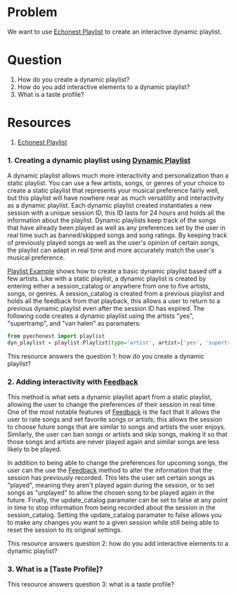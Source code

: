 # Problem
We want to use [Echonest Playlist] to create an interactive dynamic playlist.

# Question
1. How do you create a dynamic playlist?
2. How do you add interactive elements to a dynamic playlist?
3. What is a taste profile? 

# Resources
1. [Echonest Playlist]

### 1. Creating a dynamic playlist using [Dynamic Playlist]
A dynamic playlist allows much more interactivity and personalization than a static playlist. You can use a few artists, songs, or genres of your choice to create a static playlist that represents your musical preference fairly well, but this playlist will have nowhere near as much versatility and interactivity as a dynamic playlist. Each dynamic playlist created instantiates a new session with a unique session ID, this ID lasts for 24 hours and holds all the information about the playlist. Dynamic playlists keep track of the songs that have already been played as well as any preferences set by the user in real time such as banned/skipped songs and song ratings. By keeping track of previously played songs as well as the user's opinion of certain songs, the playlist can adapt in real time and more accurately match the user's musical preference.

[Playlist Example] shows how to create a basic dynamic playlist based off a few artists. Like with a static playlist, a dynamic playlist is created by entering either a session_catalog or anywhere from one to five artists, songs, or genres. A session_catalog is created from a previous playlist and holds all the feedback from that playback, this allows a user to return to a previous dynamic playlist even after the session ID has expired. The following code creates a dynamic playlist using the artists "yes", "supertramp", and "van halen" as paramaters:

```python
from pyechonest import playlist
dyn_playlist = playlist.Playlist(type='artist', artist=['yes', 'supertramp', 'van halen'])
```

This resource answers the question 1: how do you create a dynamic playlist?


### 2. Adding interactivity with [Feedback]
This method is what sets a dynamic playlist apart from a static playlist, allowing the user to change the preferences of their session in real time. One of the most notable features of [Feedback] is the fact that it allows the user to rate songs and set favorite songs or artists; this allows the session to choose future songs that are similar to songs and artists the user enjoys. Similarly, the user can ban songs or artists and skip songs, making it so that those songs and artists are never played again and similar songs are less likely to be played.

In addition to being able to change the preferences for upcoming songs, the user can the use the [Feedback] method to alter the information that the session has previously recorded. This lets the user set certain songs as "played", meaning they aren't played again during the session, or to set songs as "unplayed" to allow the chosen song to be played again in the future. Finally, the update_catalog paramater can be set to false at any point in time to stop information from being recorded about the session in the session_catalog. Setting the update_catalog paramater to false allows you to make any changes you want to a given session while still being able to reset the session to its original settings.

This resource answers question 2: how do you add interactive elements to a dynamic playlist?


### 3. What is a [Taste Profile]?


This resource answers question 3: what is a taste profile? 

[Echonest Playlist]: http://developer.echonest.com/docs/v4/standard.html
[Dynamic Playlist]: http://developer.echonest.com/docs/v4/standard.html#dynamic
[Playlist Example]: https://github.com/echonest/python-tutorials/blob/master/playlist_api/02_playlist_dynamic_artist.py
[Feedback]: http://developer.echonest.com/docs/v4/standard.html#dynamic-feedback
